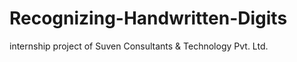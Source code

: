 # Recognizing-Handwritten-Digits
internship project of Suven Consultants &amp; Technology Pvt. Ltd.

